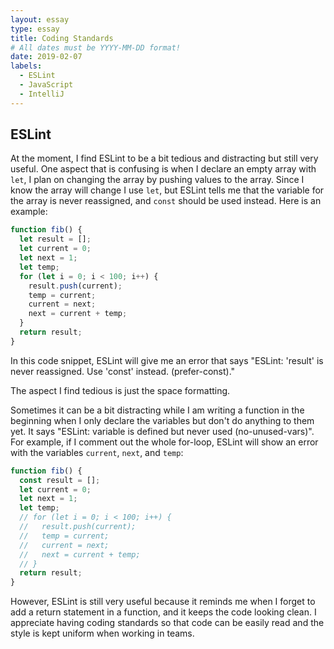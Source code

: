 ```yaml
---
layout: essay
type: essay
title: Coding Standards
# All dates must be YYYY-MM-DD format!
date: 2019-02-07
labels:
  - ESLint
  - JavaScript
  - IntelliJ
---
```


## ESLint
At the moment, I find ESLint to be a bit tedious and distracting but still very useful. One aspect that is confusing is when I declare an empty array with `let`, I plan on changing the array by pushing values to the array. Since I know the array will change I use `let`, but ESLint tells me that the variable for the array is never reassigned, and `const` should be used instead. Here is an example:
```javascript
function fib() {
  let result = [];
  let current = 0;
  let next = 1;
  let temp;
  for (let i = 0; i < 100; i++) {
    result.push(current);
    temp = current;
    current = next;
    next = current + temp;
  }
  return result;
}
```
In this code snippet, ESLint will give me an error that says "ESLint: 'result' is never reassigned. Use 'const' instead. (prefer-const)."

The aspect I find tedious is just the space formatting.

Sometimes it can be a bit distracting while I am writing a function in the beginning when I only declare the variables but don't do anything to them yet. It says "ESLint: variable is defined but never used (no-unused-vars)". For example, if I comment out the whole for-loop, ESLint will show an error with the variables `current`, `next`, and `temp`:

```javascript
function fib() {
  const result = [];
  let current = 0;
  let next = 1;
  let temp;
  // for (let i = 0; i < 100; i++) {
  //   result.push(current);
  //   temp = current;
  //   current = next;
  //   next = current + temp;
  // }
  return result;
}
```

However, ESLint is still very useful because it reminds me when I forget to add a return statement in a function, and it keeps the code looking clean. I appreciate having coding standards so that code can be easily read and the style is kept uniform when working in teams. 


